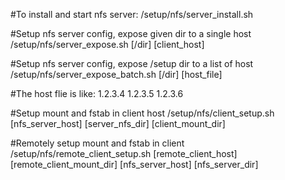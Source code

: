 #To install and start nfs server:
/setup/nfs/server_install.sh

#Setup nfs server config, expose given dir to a single host
/setup/nfs/server_expose.sh [/dir] [client_host]

#Setup nfs server config, expose /setup dir to a list of host
/setup/nfs/server_expose_batch.sh [/dir] [host_file]

#The host flie is like:
1.2.3.4
1.2.3.5
1.2.3.6

#Setup mount and fstab in client host
/setup/nfs/client_setup.sh [nfs_server_host] [server_nfs_dir] [client_mount_dir]

#Remotely setup mount and fstab in client
/setup/nfs/remote_client_setup.sh [remote_client_host] [remote_client_mount_dir] [nfs_server_host] [nfs_server_dir]
